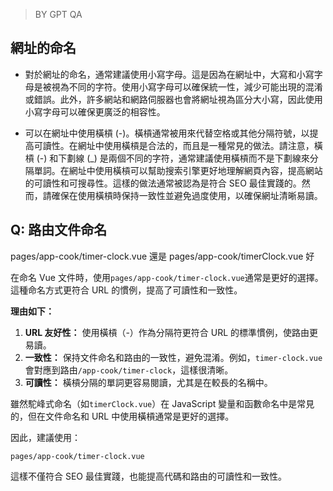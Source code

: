 

>BY GPT QA

## 網址的命名
- 對於網址的命名，通常建議使用小寫字母。這是因為在網址中，大寫和小寫字母是被視為不同的字符。使用小寫字母可以確保統一性，減少可能出現的混淆或錯誤。此外，許多網站和網路伺服器也會將網址視為區分大小寫，因此使用小寫字母可以確保更廣泛的相容性。

- 可以在網址中使用橫槓 (-)。橫槓通常被用來代替空格或其他分隔符號，以提高可讀性。在網址中使用橫槓是合法的，而且是一種常見的做法。請注意，橫槓 (-) 和下劃線 (_) 是兩個不同的字符，通常建議使用橫槓而不是下劃線來分隔單詞。在網址中使用橫槓可以幫助搜索引擎更好地理解網頁內容，提高網站的可讀性和可搜尋性。這樣的做法通常被認為是符合 SEO 最佳實踐的。然而，請確保在使用橫槓時保持一致性並避免過度使用，以確保網址清晰易讀。

## Q: 路由文件命名
pages/app-cook/timer-clock.vue 還是 pages/app-cook/timerClock.vue 好

在命名 Vue 文件時，使用`pages/app-cook/timer-clock.vue`通常是更好的選擇。這種命名方式更符合 URL 的慣例，提高了可讀性和一致性。

**理由如下：**

1. **URL 友好性：** 使用橫槓（-）作為分隔符更符合 URL 的標準慣例，使路由更易讀。
2. **一致性：** 保持文件命名和路由的一致性，避免混淆。例如，`timer-clock.vue`會對應到路由`/app-cook/timer-clock`，這樣很清晰。
3. **可讀性：** 橫槓分隔的單詞更容易閱讀，尤其是在較長的名稱中。

雖然駝峰式命名（如`timerClock.vue`）在 JavaScript 變量和函數命名中是常見的，但在文件命名和 URL 中使用橫槓通常是更好的選擇。

因此，建議使用：
```
pages/app-cook/timer-clock.vue
```

這樣不僅符合 SEO 最佳實踐，也能提高代碼和路由的可讀性和一致性。